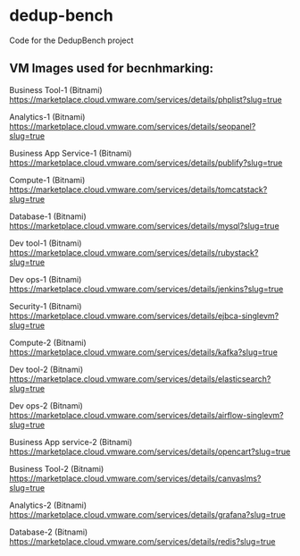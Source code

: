 # dedup-bench

Code for the DedupBench project

## VM Images used for becnhmarking:

Business Tool-1 (Bitnami)
https://marketplace.cloud.vmware.com/services/details/phplist?slug=true

Analytics-1 (Bitnami)
https://marketplace.cloud.vmware.com/services/details/seopanel?slug=true

Business App Service-1 (Bitnami)
https://marketplace.cloud.vmware.com/services/details/publify?slug=true

Compute-1 (Bitnami)
https://marketplace.cloud.vmware.com/services/details/tomcatstack?slug=true

Database-1 (Bitnami)
https://marketplace.cloud.vmware.com/services/details/mysql?slug=true

Dev tool-1 (Bitnami)
https://marketplace.cloud.vmware.com/services/details/rubystack?slug=true

Dev ops-1 (Bitnami)
https://marketplace.cloud.vmware.com/services/details/jenkins?slug=true

Security-1 (Bitnami)
https://marketplace.cloud.vmware.com/services/details/ejbca-singlevm?slug=true

Compute-2 (Bitnami)
https://marketplace.cloud.vmware.com/services/details/kafka?slug=true

Dev tool-2 (Bitnami)
https://marketplace.cloud.vmware.com/services/details/elasticsearch?slug=true

Dev ops-2 (Bitnami)
https://marketplace.cloud.vmware.com/services/details/airflow-singlevm?slug=true

Business App service-2 (Bitnami)
https://marketplace.cloud.vmware.com/services/details/opencart?slug=true

Business Tool-2 (Bitnami)
https://marketplace.cloud.vmware.com/services/details/canvaslms?slug=true

Analytics-2 (Bitnami)
https://marketplace.cloud.vmware.com/services/details/grafana?slug=true

Database-2 (Bitnami)
https://marketplace.cloud.vmware.com/services/details/redis?slug=true


